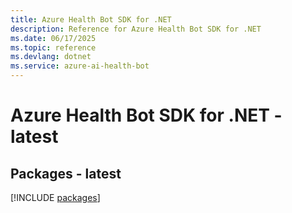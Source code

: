 ```yaml
---
title: Azure Health Bot SDK for .NET
description: Reference for Azure Health Bot SDK for .NET
ms.date: 06/17/2025
ms.topic: reference
ms.devlang: dotnet
ms.service: azure-ai-health-bot
---
```

# Azure Health Bot SDK for .NET - latest
## Packages - latest
[!INCLUDE [packages](health-bot-index.md)]